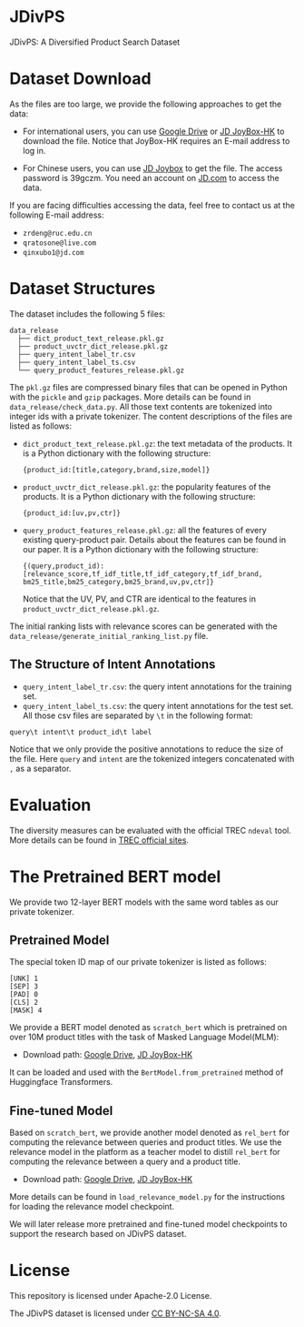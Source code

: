 # JDivPS
JDivPS: A Diversified Product Search Dataset
# Dataset Download
As the files are too large, we provide the following approaches to get the data:
- For international users, you can use [Google Drive](https://drive.google.com/file/d/197xROnc7lpGiJy0Y7UkQCzhesD6ZKCy-/view?usp=sharing) or [JD JoyBox-HK](https://3.cn/fCUv-kM) to download the file. Notice that JoyBox-HK requires an E-mail address to log in.

- For Chinese users, you can use [JD Joybox](http://box.jd.com/sharedInfo/E4B795CDC285F016A2FADAC4C83BA8D2) to get the file. The access password is 39gczm. You need an account on [JD.com](https://www.jd.com/) to access the data.

If you are facing difficulties accessing the data, feel free to contact us at the following E-mail address:
- `zrdeng@ruc.edu.cn`
- `qratosone@live.com`
- `qinxubo1@jd.com`

# Dataset Structures
The dataset includes the following 5 files:
```
data_release
  ├── dict_product_text_release.pkl.gz
  ├── product_uvctr_dict_release.pkl.gz
  ├── query_intent_label_tr.csv
  ├── query_intent_label_ts.csv
  └── query_product_features_release.pkl.gz
```
The `pkl.gz` files are compressed binary files that can be opened in Python with the `pickle` and `gzip` packages. More details can be found in `data_release/check_data.py`. All those text contents are tokenized into integer ids with a private tokenizer. The content descriptions of the files are listed as follows:
- `dict_product_text_release.pkl.gz`: the text metadata of the products. It is a Python dictionary with the following structure:
  ```
  {product_id:[title,category,brand,size,model]}
  ```
- `product_uvctr_dict_release.pkl.gz`: the popularity features of the products. It is a Python dictionary with the following structure:
  ```
  {product_id:[uv,pv,ctr]}
  ```
- `query_product_features_release.pkl.gz`: all the features of every existing query-product pair. Details about the features can be found in our paper. It is a Python dictionary with the following structure:
  ```
  {(query,product_id):[relevance_score,tf_idf_title,tf_idf_category,tf_idf_brand, bm25_title,bm25_category,bm25_brand,uv,pv,ctr]}
  ```
  Notice that the UV, PV, and CTR are identical to the features in `product_uvctr_dict_release.pkl.gz`.

The initial ranking lists with relevance scores can be generated with the `data_release/generate_initial_ranking_list.py` file.

## The Structure of Intent Annotations
- `query_intent_label_tr.csv`: the query intent annotations for the training set.
- `query_intent_label_ts.csv`: the query intent annotations for the test set. 
All those csv files are separated by `\t` in the following format:
```
query\t intent\t product_id\t label
```
Notice that we only provide the positive annotations to reduce the size of the file. Here `query` and `intent` are the tokenized integers concatenated with `,` as a separator.

# Evaluation
The diversity measures can be evaluated with the official TREC `ndeval` tool. More details can be found in [TREC official sites](https://trec.nist.gov/data/web09.html).

# The Pretrained BERT model
We provide two 12-layer BERT models with the same word tables as our private tokenizer. 

## Pretrained Model
The special token ID map of our private tokenizer is listed as follows:
```
[UNK] 1
[SEP] 3
[PAD] 0
[CLS] 2
[MASK] 4
```
We provide a BERT model denoted as `scratch_bert` which is pretrained on over 10M product titles with the task of Masked Language Model(MLM):
- Download path: [Google Drive](https://drive.google.com/file/d/1Nuz5vbrFyPS7Cqu4r-4PyO4T7iYUuuHs/view?usp=sharing), [JD JoyBox-HK](https://3.cn/fDb-mx6)

It can be loaded and used with the `BertModel.from_pretrained` method of Huggingface Transformers.

## Fine-tuned Model
Based on `scratch_bert`, we provide another model denoted as `rel_bert` for computing the relevance between queries and product titles. We use the relevance model in the platform as a teacher model to distill `rel_bert` for computing the relevance between a query and a product title.
- Download path: [Google Drive](https://drive.google.com/file/d/1Yjw1wmsJ6Wul1YQbBd5aIpWyLihze55A/view?usp=sharing), [JD JoyBox-HK](https://creativecommons.org/licenses/by-nc-sa/4.0/)

More details can be found in `load_relevance_model.py` for the instructions for loading the relevance model checkpoint.

We will later release more pretrained and fine-tuned model checkpoints to support the research based on JDivPS dataset.

# License
This repository is licensed under Apache-2.0 License.

The JDivPS dataset is licensed under [CC BY-NC-SA 4.0](https://creativecommons.org/licenses/by-nc-sa/4.0/).
